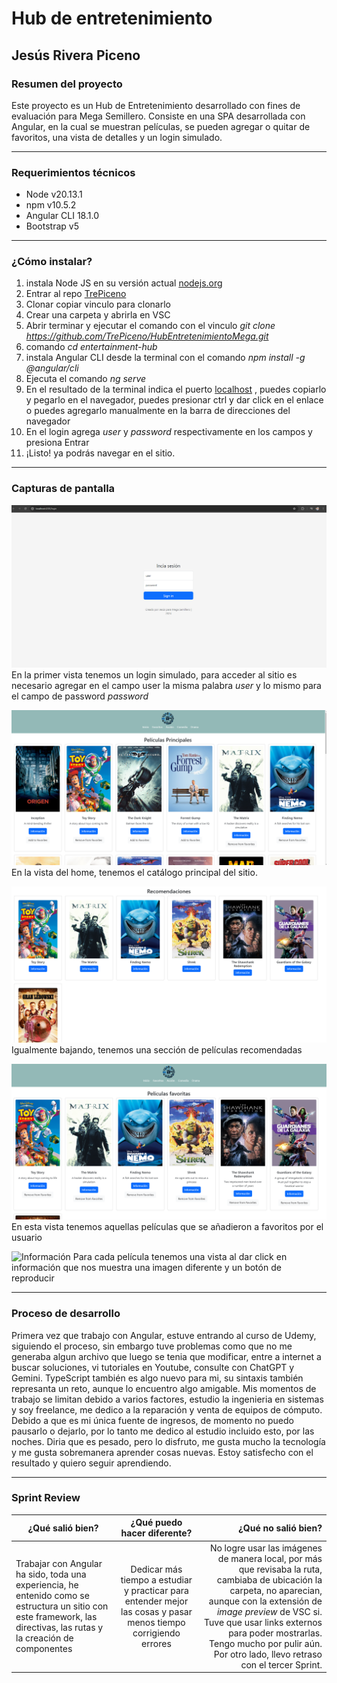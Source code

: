 # Hub de entretenimiento
## Jesús Rivera Piceno
### Resumen del proyecto
Este proyecto es un Hub de Entretenimiento desarrollado con fines de evaluación para Mega Semillero. Consiste en una SPA desarrollada con Angular, en la cual se muestran películas, se pueden agregar o quitar de favoritos, una vista de detalles y un login simulado.
___

### Requerimientos técnicos
- Node v20.13.1
- npm v10.5.2
- Angular CLI 18.1.0
- Bootstrap v5

___
### ¿Cómo instalar?
1. instala Node JS en su versión actual [nodejs.org](https://nodejs.org/en "nodejs.org")
2. Entrar al repo [TrePiceno](https://github.com/TrePiceno "Repo de Jesus")
3. Clonar copiar vinculo para clonarlo
4. Crear una carpeta y abrirla en VSC
5. Abrir terminar y ejecutar el comando con el vinculo *git clone https://github.com/TrePiceno/HubEntretenimientoMega.git*
6. comando *cd entertainment-hub* 
7. instala Angular CLI desde la terminal con el comando *npm install -g @angular/cli*
8. Ejecuta el comando *ng serve*
9. En el resultado de la terminal indica el puerto [localhost](http://localhost:4200/) , puedes copiarlo y pegarlo en el navegador, puedes presionar ctrl y dar click en el enlace o puedes agregarlo manualmente en la barra de direcciones del navegador
10. En el login agrega *user* y *password* respectivamente en los campos y presiona Entrar
11. ¡Listo! ya podrás navegar en el sitio.

---
### Capturas de pantalla
![login](./src/media-repo/login.png "login")
En la primer vista tenemos un login simulado, para acceder al sitio es necesario agregar en el campo user la misma palabra *user* y lo mismo para el campo de password *password*

![Home uno](./src/media-repo/Home1.png "Home uno")
En la vista del home, tenemos el catálogo principal del sitio.

![Home dos](./src/media-repo/Home2.png "Home dos")
Igualmente bajando, tenemos una sección de películas recomendadas

![Favoritos](./src/media-repo/Favoritos.png "Favoritos")
En esta vista tenemos aquellas películas que se añadieron a favoritos por el usuario

![Información](./src/media-repo/Información.png "Información")
Para cada película tenemos una vista al dar click en información que nos muestra una imagen diferente y un botón de reproducir
___
### Proceso de desarrollo
Primera vez que trabajo con Angular, estuve entrando al curso de Udemy, siguiendo el proceso, sin embargo tuve problemas como que no me generaba algun archivo que luego se tenia que modificar, entre a internet a buscar soluciones, vi tutoriales en Youtube, consulte con ChatGPT y Gemini. TypeScript también es algo nuevo para mi, su sintaxis también represanta un reto, aunque lo encuentro algo amigable. Mis momentos de trabajo se limitan debido a varios factores, estudio la ingenieria en sistemas y soy freelance, me dedico a la reparación y venta de equipos de cómputo. Debido a que es mi única fuente de ingresos, de momento no puedo pausarlo o dejarlo, por lo tanto me dedico al estudio incluido esto, por las noches. Diria que es pesado, pero lo disfruto, me gusta mucho la tecnología y me gusta sobremanera aprender cosas nuevas. Estoy satisfecho con el resultado y quiero seguir aprendiendo.
___
### Sprint Review
| ¿Qué salió bien? | ¿Qué puedo hacer diferente? | ¿Qué no salió bien? |
|------------------|:---------------------------:|--------------------:|
|Trabajar con Angular ha sido, toda una experiencia, he entenido como se estructura un sitio con este framework, las directivas, las rutas y la creación de componentes|Dedicar más tiempo a estudiar y practicar para entender mejor las cosas y pasar menos tiempo corrigiendo errores |No logre usar las imágenes de manera local, por más que revisaba la ruta, cambiaba de ubicación la carpeta, no aparecian, aunque con la extensión de *image preview* de VSC si. Tuve que usar links externos para poder mostrarlas. Tengo mucho por pulir aún. Por otro lado, llevo retraso con el tercer Sprint.|
